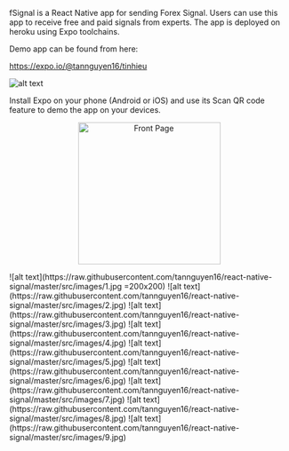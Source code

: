 fSignal is a React Native app for sending Forex Signal. Users can use this app to receive free and paid signals from experts. 
The app is deployed on heroku using Expo toolchains.

Demo app can be found from here:

https://expo.io/@tannguyen16/tinhieu

![alt text](https://raw.githubusercontent.com/tannguyen16/react-native-signal/master/src/images/expo.PNG)

Install Expo on your phone (Android or iOS) and use its Scan QR code feature to demo the app on your devices.
<p align="center">
  <img src="https://raw.githubusercontent.com/tannguyen16/react-native-signal/master/src/images/1.jpg" width="256" title="Front Page">
</p>
![alt text](https://raw.githubusercontent.com/tannguyen16/react-native-signal/master/src/images/1.jpg =200x200)
![alt text](https://raw.githubusercontent.com/tannguyen16/react-native-signal/master/src/images/2.jpg)
![alt text](https://raw.githubusercontent.com/tannguyen16/react-native-signal/master/src/images/3.jpg)
![alt text](https://raw.githubusercontent.com/tannguyen16/react-native-signal/master/src/images/4.jpg)
![alt text](https://raw.githubusercontent.com/tannguyen16/react-native-signal/master/src/images/5.jpg)
![alt text](https://raw.githubusercontent.com/tannguyen16/react-native-signal/master/src/images/6.jpg)
![alt text](https://raw.githubusercontent.com/tannguyen16/react-native-signal/master/src/images/7.jpg)
![alt text](https://raw.githubusercontent.com/tannguyen16/react-native-signal/master/src/images/8.jpg)
![alt text](https://raw.githubusercontent.com/tannguyen16/react-native-signal/master/src/images/9.jpg)










